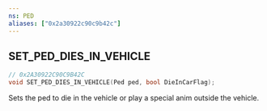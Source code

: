 ```yaml
---
ns: PED
aliases: ["0x2a30922c90c9b42c"]
---
```

## SET_PED_DIES_IN_VEHICLE

```c
// 0x2A30922C90C9B42C
void SET_PED_DIES_IN_VEHICLE(Ped ped, bool DieInCarFlag);
```

Sets the ped to die in the vehicle or play a special anim outside the vehicle.

